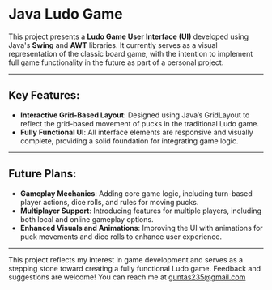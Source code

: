 # Java Ludo Game

This project presents a **Ludo Game User Interface (UI)** developed using Java's **Swing** and **AWT** libraries. It currently serves as a visual representation of the classic board game, with the intention to implement full game functionality in the future as part of a personal project.

---

## Key Features:
- **Interactive Grid-Based Layout**: Designed using Java’s GridLayout to reflect the grid-based movement of pucks in the traditional Ludo game.
- **Fully Functional UI**: All interface elements are responsive and visually complete, providing a solid foundation for integrating game logic.

---

## Future Plans:
- **Gameplay Mechanics**: Adding core game logic, including turn-based player actions, dice rolls, and rules for moving pucks.
- **Multiplayer Support**: Introducing features for multiple players, including both local and online gameplay options.
- **Enhanced Visuals and Animations**: Improving the UI with animations for puck movements and dice rolls to enhance user experience.

---

This project reflects my interest in game development and serves as a stepping stone toward creating a fully functional Ludo game. Feedback and suggestions are welcome! You can reach me at guntas235@gmail.com
